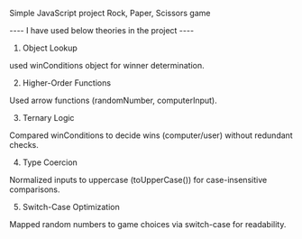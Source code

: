 Simple JavaScript project Rock, Paper, Scissors game

---- I have used below theories in the project ----

1. Object Lookup

used winConditions object for winner determination.

2. Higher-Order Functions

Used arrow functions (randomNumber, computerInput).

3. Ternary Logic

Compared winConditions to decide wins (computer/user) without redundant checks.

4. Type Coercion

Normalized inputs to uppercase (toUpperCase()) for case-insensitive comparisons.

5. Switch-Case Optimization

Mapped random numbers to game choices via switch-case for readability.
